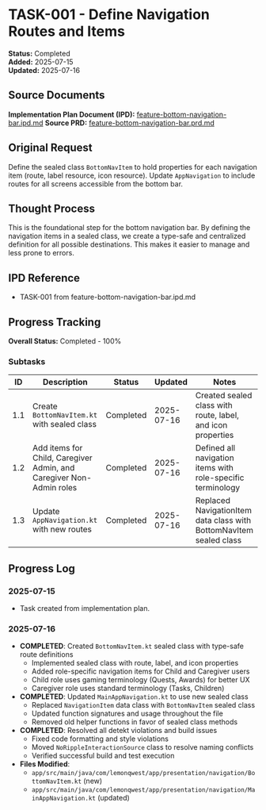 # TASK-001 - Define Navigation Routes and Items

**Status:** Completed  
**Added:** 2025-07-15  
**Updated:** 2025-07-16

## Source Documents

**Implementation Plan Document (IPD):** [feature-bottom-navigation-bar.ipd.md](../feature-bottom-navigation-bar.ipd.md)
**Source PRD:** [feature-bottom-navigation-bar.prd.md](../../../docs/product-requirements-documents/feature-bottom-navigation-bar.prd.md)

## Original Request

Define the sealed class `BottomNavItem` to hold properties for each navigation item (route, label resource, icon resource). Update `AppNavigation` to include routes for all screens accessible from the bottom bar.

## Thought Process

This is the foundational step for the bottom navigation bar. By defining the navigation items in a sealed class, we create a type-safe and centralized definition for all possible destinations. This makes it easier to manage and less prone to errors.

## IPD Reference

- TASK-001 from feature-bottom-navigation-bar.ipd.md

## Progress Tracking

**Overall Status:** Completed - 100%

### Subtasks

| ID | Description | Status | Updated | Notes |
|----|-------------|--------|---------|-------|
| 1.1 | Create `BottomNavItem.kt` with sealed class | Completed | 2025-07-16 | Created sealed class with route, label, and icon properties |
| 1.2 | Add items for Child, Caregiver Admin, and Caregiver Non-Admin roles | Completed | 2025-07-16 | Defined all navigation items with role-specific terminology |
| 1.3 | Update `AppNavigation.kt` with new routes | Completed | 2025-07-16 | Replaced NavigationItem data class with BottomNavItem sealed class |

## Progress Log

### 2025-07-15

- Task created from implementation plan.

### 2025-07-16

- **COMPLETED**: Created `BottomNavItem.kt` sealed class with type-safe route definitions
  - Implemented sealed class with route, label, and icon properties
  - Added role-specific navigation items for Child and Caregiver users
  - Child role uses gaming terminology (Quests, Awards) for better UX
  - Caregiver role uses standard terminology (Tasks, Children)
- **COMPLETED**: Updated `MainAppNavigation.kt` to use new sealed class
  - Replaced `NavigationItem` data class with `BottomNavItem` sealed class
  - Updated function signatures and usage throughout the file
  - Removed old helper functions in favor of sealed class methods
- **COMPLETED**: Resolved all detekt violations and build issues
  - Fixed code formatting and style violations
  - Moved `NoRippleInteractionSource` class to resolve naming conflicts
  - Verified successful build and test execution
- **Files Modified**:
  - `app/src/main/java/com/lemonqwest/app/presentation/navigation/BottomNavItem.kt` (new)
  - `app/src/main/java/com/lemonqwest/app/presentation/navigation/MainAppNavigation.kt` (updated)
